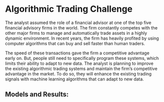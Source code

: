 # Algorithmic Trading Challenge

The analyst assumed the role of a financial advisor at one of the top five financial advisory firms in the world. The firm constantly competes with the other major firms to manage and automatically trade assets in a highly dynamic environment. In recent years, the firm has heavily profited by using computer algorithms that can buy and sell faster than human traders.

The speed of these transactions gave the firm a competitive advantage early on. But, people still need to specifically program these systems, which limits their ability to adapt to new data. The analyst is planning to improve the existing algorithmic trading systems and maintain the firm’s competitive advantage in the market. To do so, they will enhance the existing trading signals with machine learning algorithms that can adapt to new data.

## Models and Results: